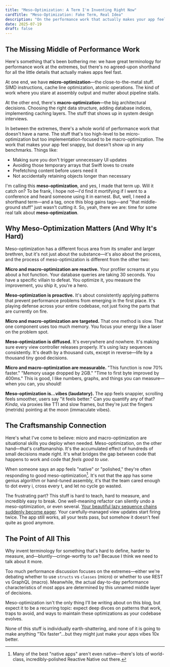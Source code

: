```yaml
---
title: "Meso-Optimization: A Term I'm Inventing Right Now"
cardTitle: "Meso-Optimization: Fake Term, Real Idea"
description: "On the performance work that actually makes your app feel fast (but nobody talks about)"
date: 2025-07-19
draft: false
---
```


## The Missing Middle of Performance Work

Here's something that's been bothering me: we have great terminology for performance work at the extremes, but there's no agreed-upon shorthand for all the little details that actually makes apps feel fast.

At one end, we have **micro-optimization**—the close-to-the-metal stuff. SIMD instructions, cache line optimization, atomic operations. The kind of work where you stare at assembly output and mutter about pipeline stalls.

At the other end, there's **macro-optimization**—the big architectural decisions. Choosing the right data structure, adding database indices, implementing caching layers. The stuff that shows up in system design interviews.

In between the extremes, there's a whole world of performance work that doesn't have a name. The stuff that's too high-level to be micro-optimization but too implementation-focused to be macro-optimization. The work that makes your app feel snappy, but doesn't show up in any benchmarks. Things like:

- Making sure you don't trigger unnecessary UI updates
- Avoiding those temporary arrays that Swift loves to create
- Prefetching content before users need it
- Not accidentally retaining objects longer than necessary

I'm calling this **meso-optimization**, and yes, I made that term up. Will it catch on? To be frank, I hope not—I'd find it mortifying if I went to a conference and heard someone using it in earnest. But, well, I need a shorthand term—and a tag, once this blog gains tags—and "that middle-ground stuff" just wasn't cutting it. So, yeah, there we are: time for some real talk about **meso-optimization**.

## Why Meso-Optimization Matters (And Why It's Hard)

Meso-optimization has a different focus area from its smaller and larger brethren, but it's not just about the substance—it's also about the process, and the process of meso-optimization is different from the other two:

**Micro and macro-optimization are reactive.** Your profiler screams at you about a hot function. Your database queries are taking 30 seconds. You have a specific villain to defeat. You optimize it, you measure the improvement, you ship it, you're a hero.

**Meso-optimization is proactive.** It's about consistently applying patterns that prevent performance problems from emerging in the first place. It's playing defense across your entire codebase, not just fixing the parts that are currently on fire.

**Micro and macro-optimization are targeted.** That one method is slow. That one component uses too much memory. You focus your energy like a laser on the problem spot.

**Meso-optimization is diffused.** It's everywhere and nowhere. It's making sure every view controller releases properly. It's using lazy sequences consistently. It's death by a thousand cuts, except in reverse—life by a thousand tiny good decisions.

**Micro and macro-optimization are measurable.** "This function is now 70% faster." "Memory usage dropped by 2GB." "Time to first byte improved by 400ms." This is good, I like numbers, graphs, and things you can measure—when you can, you should!

**Meso-optimization is...vibes (laudatory).** The app feels snappier, scrolling feels smoother, users say "it feels better." Can you quantify any of that? *Kinda*, via proxies like TTI and slow frames, but they're just the fingers (metrids) pointing at the moon (immaculate vibes).

## The Craftsmanship Connection

Here's what I've come to believe: micro and macro-optimization are situational skills you deploy when needed. Meso-optimization, on the other hand—that's craftsmanship. It's the accumulated effect of hundreds of small decisions made right. It's what bridges the gap between code that happens to work and code that *feels good to use*.

When someone says an app feels "native" or "polished," they're often responding to good meso-optimization[^1]. It's not that the app has some genius algorithm or hand-tuned assembly, it's that the team cared enough to dot every i, cross every t, and let no cycle go wasted.

[^1]: Many of the best "native apps" aren't even native—there's lots of world-class, incredibly-polished Reactive Native out there.

The frustrating part? This stuff is hard to teach, hard to measure, and incredibly easy to break. One well-meaning refactor can silently undo a meso-optimization, or even several. [Your beautiful lazy sequence chains suddenly become eager](../briefs/lazy-sequences-decay-easily/index.md). Your carefully-managed view updates start firing twice. The app still works, all your tests pass, but somehow it doesn't feel quite as good anymore.

## The Point of All This

Why invent terminology for something that's hard to define, harder to measure, and—bluntly—cringe-worthy to ue? Because I think we need to talk about it more. 

Too much performance discussion focuses on the extremes—either we're debating whether to use `structs` vs `classes` (micro) or whether to use REST vs GraphQL (macro). Meanwhile, the actual day-to-day performance characteristics of most apps are determined by this unnamed middle layer of decisions.

Meso-optimization isn't the only thing I'll be writing about on this blog, but expect it to be a recurring topic: expect deep divces on patterns that work, traps to avoid, and ways to maintain these optimizations as your codebase evolves. 

None of this stuff is individually earth-shattering, and none of it is going to make anything "10x faster"...but they might just make your apps vibes 10x better.
